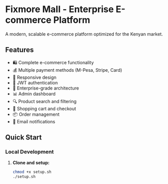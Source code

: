 # Fixmore Mall - Enterprise E-commerce Platform

A modern, scalable e-commerce platform optimized for the Kenyan market.

## Features

- 🛍️ Complete e-commerce functionality
- 💰 Multiple payment methods (M-Pesa, Stripe, Card)
- 📱 Responsive design
- 🔐 JWT authentication
- 🚀 Enterprise-grade architecture
- 📊 Admin dashboard
- 🔍 Product search and filtering
- 🛒 Shopping cart and checkout
- 📦 Order management
- 📧 Email notifications

## Quick Start

### Local Development

1. **Clone and setup:**
   ```bash
   chmod +x setup.sh
   ./setup.sh